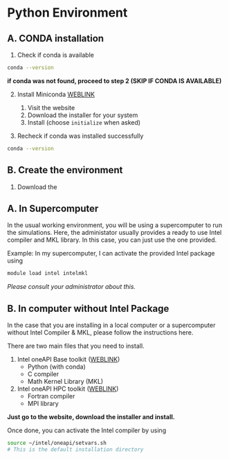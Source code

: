 # Python Environment

## A. CONDA installation

1. Check if conda is available

```bash
conda --version
```

**if conda was not found, proceed to step 2 (SKIP IF CONDA IS AVAILABLE)**

2. Install Miniconda [WEBLINK](https://docs.conda.io/en/latest/miniconda.html)
   1. Visit the website
   2. Download the installer for your system
   3. Install (choose `initialize` when asked)

3. Recheck if conda was installed successfully

```bash
conda --version
```

## B. Create the environment

1. Download the 




## A. In Supercomputer

In the usual working environment, you will be using a supercomputer to run the simulations. Here, the administator usually provides a ready to use Intel compiler and MKL library. In this case, you can just use the one provided.

Example: In my supercomputer, I can activate the provided Intel package using

```bash
module load intel intelmkl
```

*Please consult your administrator about this.*


## B. In computer without Intel Package

In the case that you are installing in a local computer or a supercomputer without Intel Compiler & MKL, please follow the instructions here.

There are two main files that you need to install. 
1. Intel oneAPI Base toolkit ([WEBLINK](https://www.intel.com/content/www/us/en/developer/tools/oneapi/base-toolkit.html))
   - Python (with conda)
   - C compiler
   - Math Kernel Library (MKL)
2. Intel oneAPI HPC toolkit  ([WEBLINK](https://www.intel.com/content/www/us/en/developer/tools/oneapi/hpc-toolkit.html))
   - Fortran compiler
   - MPI library

**Just go to the website, download the installer and install.**

Once done, you can activate the Intel compiler by using

```bash
source ~/intel/oneapi/setvars.sh
# This is the default installation directory
```